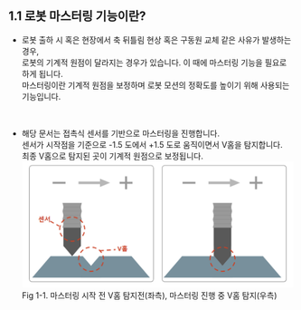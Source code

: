 ## 1.1 로봇 마스터링 기능이란?

- 로봇 출하 시 혹은 현장에서 축 뒤틀림 현상 혹은 구동원 교체 같은 사유가 발생하는 경우,<br>
  로봇의 기계적 원점이 달라지는 경우가 있습니다. 이 때에 마스터링 기능을 필요로하게 됩니다.<br>
  마스터링이란 기계적 원점을 보정하며 로봇 모션의 정확도를 높이기 위해 사용되는 기능입니다.

<br>

- 해당 문서는 접촉식 센서를 기반으로 마스터링을 진행합니다. <br>
  센서가 시작점을 기준으로 -1.5 도에서 +1.5 도로 움직이면서 V홈을 탐지합니다. <br>
  최종 V홈으로 탐지된 곳이 기계적 원점으로 보정됩니다.<div>
<img src="../../_assets/12_mastering_concept.PNG" style="max-height: 25vh;"><br>
Fig 1-1. 마스터링 시작 전 V홈 탐지전(좌측), 마스터링 진행 중 V홈 탐지(우측)
</div>